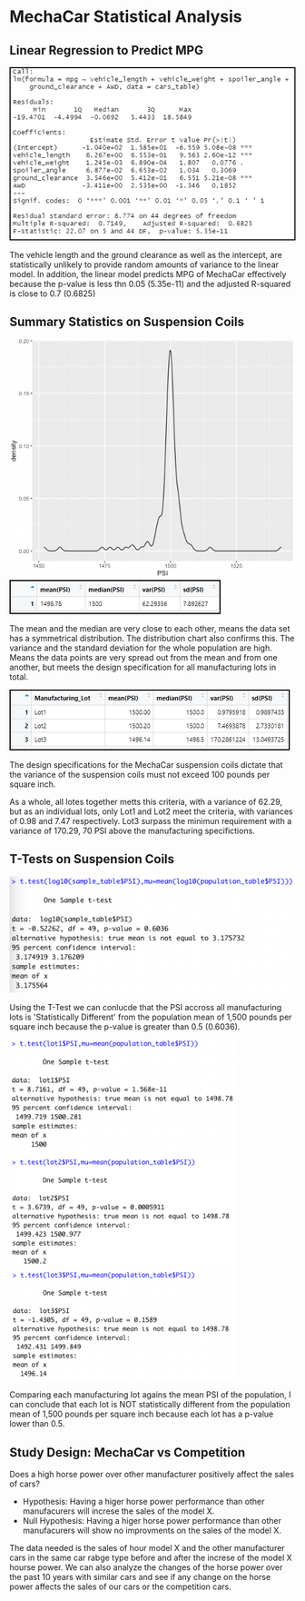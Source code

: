 # MechaCar Statistical Analysis

## Linear Regression to Predict MPG

<img src='https://github.com/juliomeza/MechaCar_Statistical_Analysis/blob/main/Screenshots/1-LinearRegression.png'>

The vehicle length and the ground clearance as well as the intercept, are statistically unlikely to provide random amounts of variance to the linear model. In addition, the linear model predicts MPG of MechaCar effectively because the p-value is less thn 0.05 (5.35e-11) and the adjusted R-squared is close to 0.7 (0.6825)


## Summary Statistics on Suspension Coils

<img src='https://github.com/juliomeza/MechaCar_Statistical_Analysis/blob/main/Screenshots/2-Chart.png'>


<img src='https://github.com/juliomeza/MechaCar_Statistical_Analysis/blob/main/Screenshots/2-TotalSummary.png'>

The mean and the median are very close to each other, means the data set has a symmetrical distribution. The distribution chart also confirms this. The variance and the standard deviation for the whole population are high. Means the data points are very spread out from the mean and from one another, but meets the design specification for all manufacturing lots in total.

<img src='https://github.com/juliomeza/MechaCar_Statistical_Analysis/blob/main/Screenshots/2-LotSummary.png'>

The design specifications for the MechaCar suspension coils dictate that the variance of the suspension coils must not exceed 100 pounds per square inch.

As a whole, all lotes together metts this criteria, with a variance of 62.29, but as an individual lots, only Lot1 and Lot2 meet the criteria, with variances of 0.98 and 7.47 respectively. Lot3 surpass the minimun requirement with a variance of 170.29, 70 PSI above the manufacturing specifictions.


## T-Tests on Suspension Coils

<img src='https://github.com/juliomeza/MechaCar_Statistical_Analysis/blob/main/Screenshots/3-T-Test-All-Lots.png'>

Using the T-Test we can conlucde that the PSI accross all manufacturing lots is 'Statistically Different' from the population mean of 1,500 pounds per square inch because the p-value is greater than 0.5 (0.6036).

<p float="left">
<img src='https://github.com/juliomeza/MechaCar_Statistical_Analysis/blob/main/Screenshots/3-Lot1.png' width=400>
<img src='https://github.com/juliomeza/MechaCar_Statistical_Analysis/blob/main/Screenshots/3-Lot2.png' width=400>
<img src='https://github.com/juliomeza/MechaCar_Statistical_Analysis/blob/main/Screenshots/3-Lot3.png' width=400>
</p>

Comparing each manufacturing lot agains the mean PSI of the population, I can conclude that each lot is NOT statistically different from the population mean of 1,500 pounds per square inch because each lot has a p-value lower than 0.5.


## Study Design: MechaCar vs Competition

Does a high horse power over other manufacturer positively affect the sales of cars?

* Hypothesis: Having a higer horse power performance than other manufacurers will increse the sales of the model X.
* Null Hypothesis: Having a higer horse power performance than other manufacurers will show no improvments on the sales of the model X.

The data needed is the sales of hour model X and the other manufacturer cars in the same car rabge type before and after the increse of the model X hourse power.
We can also analyze the changes of the horse power over the past 10 years with similar cars and see if any change on the horse power affects the sales of our cars or the competition cars.